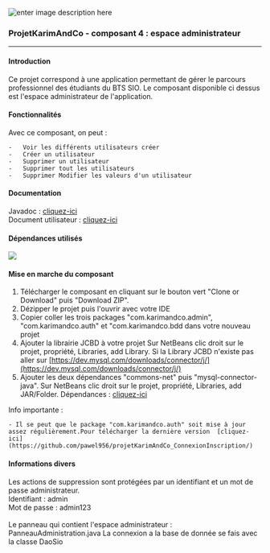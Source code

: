 ![enter image description here](https://www.freepngimg.com/thumb/java/1-2-java-free-png-image.png)
<br>
### ProjetKarimAndCo - composant 4 : espace administrateur 

----------


#### Introduction

Ce projet correspond à une application permettant de gérer le parcours professionnel des étudiants du BTS SIO. Le composant disponible ci dessus est l'espace administrateur de l'application.  


#### Fonctionnalités

Avec ce composant, on peut :

    -   Voir les différents utilisateurs créer
    -   Créer un utilisateur
    -   Supprimer un utilisateur 
    -   Supprimer tout les utilisateurs
    -   Supprimer Modifier les valeurs d'un utilisateur 


#### Documentation

Javadoc :  [cliquez-ici](https://pawel956.github.io/projetKarimAndCo_ConnexionInscription/)  
Document utilisateur :  [cliquez-ici](https://docs.google.com/document/d/1SoZUUYuQD3gA_-CL9Uf7U8R_goBUg8Na-MeSQCfs1do/edit?usp=sharing)


#### Dépendances utilisés

![](https://camo.githubusercontent.com/282d36be0305dc452569a329684d267381146c1d/68747470733a2f2f696d672e736869656c64732e696f2f62616467652f6d7973716c2d2d636f6e6e6563746f722d2d6a6176612d352e312e34382d73756363657373)


#### Mise en marche du composant
1) Télécharger le composant en cliquant sur le bouton vert "Clone or Download" puis "Download ZIP".
2) Dézipper le projet puis l'ouvrir avec votre IDE 
3) Copier coller les trois packages "com.karimandco.admin", "com.karimandco.auth" et "com.karimandco.bdd dans votre nouveau projet 
4) Ajouter la librairie JCBD à votre projet
Sur NetBeans clic droit sur le projet, propriété, Libraries, add Library. Si la Library JCBD n'existe pas aller sur 
[https://dev.mysql.com/downloads/connector/j/](https://dev.mysql.com/downloads/connector/j/)
5) Ajouter les deux dépendances "commons-net" puis "mysql-connector-java".
Sur NetBeans clic droit sur le projet, propriété, Libraries, add JAR/Folder.
Dépendances :  [cliquez-ici](https://drive.google.com/drive/folders/1dKuqR9ON-Xatcf9F6PNjLwxOV_AhOw_f?usp=sharing)  

Info importante :
    
    - Il se peut que le package "com.karimandco.auth" soit mise à jour assez régulièrement.Pour télécharger la dernière version  [cliquez-ici](https://github.com/pawel956/projetKarimAndCo_ConnexionInscription/)

#### Informations divers
Les actions de suppression sont protégées par un identifiant et un mot de passe administrateur.
<br>
Identifiant : admin
<br>
Mot de passe : admin123
<br><br>
Le panneau qui contient l'espace administrateur : PanneauAdministration.java
La connexion a la base de donnée se fais avec la classe DaoSio
